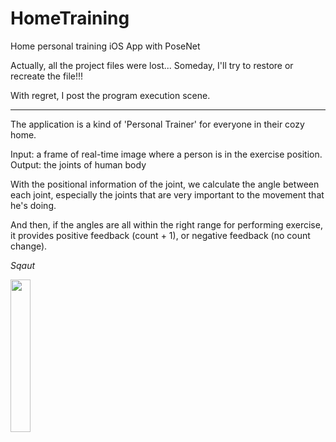 # HomeTraining
Home personal training iOS App with PoseNet

Actually, all the project files were lost...
Someday, I'll try to restore or recreate the file!!!

With regret, I post the program execution scene.

-----------------------------------------------------------

The application is a kind of 'Personal Trainer' for everyone in their cozy home.

Input: a frame of real-time image where a person is in the exercise position.
Output: the joints of human body

With the positional information of the joint, we calculate the angle between each joint, especially the joints that are very important to the movement that he's doing.

And then, if the angles are all within the right range for performing exercise, it provides positive feedback (count + 1), or negative feedback (no count change).

*Sqaut*

<p>
<img width="25%" src="https://user-images.githubusercontent.com/59859774/191321519-4a59492c-ee55-48ad-bd3b-bb929e4f6310.gif"/>
<p/>
